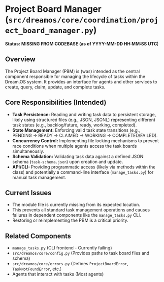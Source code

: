 # Project Board Manager (`src/dreamos/core/coordination/project_board_manager.py`)

**Status: MISSING FROM CODEBASE (as of YYYY-MM-DD HH:MM:SS UTC)**

## Overview

The Project Board Manager (PBM) is (was) intended as the central component responsible for managing the lifecycle of tasks within the Dream.OS system. It provides an interface for agents and other services to create, query, claim, update, and complete tasks.

## Core Responsibilities (Intended)

*   **Task Persistence:** Reading and writing task data to persistent storage, likely using structured files (e.g., JSON, JSONL) representing different task states (e.g., backlog/future, ready, working, completed).
*   **State Management:** Enforcing valid task state transitions (e.g., PENDING -> READY -> CLAIMED -> WORKING -> COMPLETED/FAILED).
*   **Concurrency Control:** Implementing file locking mechanisms to prevent race conditions when multiple agents access the task boards simultaneously.
*   **Schema Validation:** Validating task data against a defined JSON schema (`task-schema.json`) upon creation and update.
*   **API/CLI:** Providing programmatic access (likely via methods within the class) and potentially a command-line interface (`manage_tasks.py`) for manual task management.

## Current Issues

*   The module file is currently missing from its expected location.
*   This prevents all standard task management operations and causes failures in dependent components like the `manage_tasks.py` CLI.
*   Restoring or reimplementing the PBM is a critical priority.

## Related Components

*   `manage_tasks.py` (CLI frontend - Currently failing)
*   `src/dreamos/core/config.py` (Provides paths to task board files and schema)
*   `src/dreamos/core/errors.py` (Defines `ProjectBoardError`, `TaskNotFoundError`, etc.)
*   Agents that interact with tasks (Most agents) 